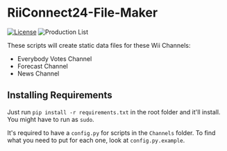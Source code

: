 # RiiConnect24-File-Maker
[![License](https://img.shields.io/github/license/riiconnect24/file-maker.svg?style=flat-square)](http://www.gnu.org/licenses/agpl-3.0)
![Production List](https://img.shields.io/discord/206934458954153984.svg?style=flat-square)

These scripts will create static data files for these Wii Channels:

<ul>
  <li>Everybody Votes Channel</li>
  <li>Forecast Channel</li>
  <li>News Channel</li>
</ul>

## Installing Requirements

Just run `pip install -r requirements.txt` in the root folder and it'll install. You might have to run as `sudo`.

It's required to have a `config.py` for scripts in the `Channels` folder. To find what you need to put for each one, look at `config.py.example`.
